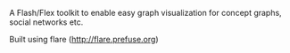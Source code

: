 A Flash/Flex toolkit to enable easy graph visualization for concept graphs, social networks etc.

Built using flare (http://flare.prefuse.org)